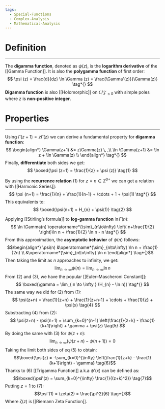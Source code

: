 ```yaml
---
tags:
  - Special-Functions
  - Complex-Analysis
  - Mathematical-Analysis
---
```

# Definition
---
The **digamma function**, denoted as $\psi(z)$, is the **logarithm derivative** of the [[Gamma Function]]. It is also the **polygamma function** of first order:
$$
\psi (z) = \frac{d}{dz} \ln \Gamma (z) = \frac{\Gamma'(z)}{\Gamma(z)} \tag*{}
$$
**Digamma function** is also [[Holomorphic]] on $\mathbb{C}/\mathcal{Z}_{\leq 0}$ with simple poles where $z$ is **non-positive integer**.

# Properties
---
Using $\Gamma(z+1) = z\Gamma(z)$ we can derive a fundamental property for **digamma function**:
$$
\begin{align*}
\Gamma(z+1) &= z\Gamma(z) \, ,\\
\ln \Gamma(z+1) &= \ln z + \ln \Gamma(z) \\
\end{align*} \tag*{}
$$
Finally, **differentiate** both sides we get:
$$
\boxed{\psi (z+1) = \frac{1}{z} + \psi (z)} \tag{1}
$$

By using the **recurrence relation** $(1)$ for $z = n \in \mathbb{Z}^{0+}$ we can get a relation with [[Harmonic Series]]:
$$
\psi (n+1) = \frac{1}{n} + \frac{1}{n-1} + \cdots + 1 + \psi(1) \tag*{}
$$
This equivalents to:
$$
\boxed{\psi(n+1) = H_{n} + \psi(1)} \tag{2}
$$

Applying [[Stirling’s formula]] to **log-gamma function** $\ln \Gamma(n)$:
$$
\ln \Gamma(n) \operatorname*{\sim}_{n\to\infty} \left( n+\frac{1}{2} \right)\ln n + \frac{1}{2} \ln n - n \tag*{}
$$
From this approximation, the **asymptotic behavior** of $\psi(n)$ follows:
$$\begin{align*}
\psi(n) &\operatorname*{\sim}_{n\to\infty} \ln n + \frac{1}{2n} \\ 
&\operatorname*{\sim}_{n\to\infty} \ln n
\end{align*} \tag*{}$$
Then taking the limit as $n$ approaches to infinity, we get:
$$
\lim_{ n \to \infty } \psi (n) = \lim_{ n \to \infty } \ln n  \tag{3}
$$
From $(2)$ and $(3)$, we have the popular [[Euler–Mascheroni Constant]]:
$$
\boxed{\gamma = \lim_{ n \to \infty } (H_{n} - \ln n)} \tag*{}
$$
The same way we did for $(2)$ from $(1)$:
$$
\psi(z+n) = \frac{1}{z+n} + \frac{1}{z+n-1} + \cdots + \frac{1}{z} + \psi(x) \tag{4}
$$
Substracting $(4)$ from $(2)$:
$$
\psi(z+n) - \psi(n+1) = \sum_{k=0}^{n-1} \left(\frac{1}{z+k} - \frac{1}{k+1}\right) + \gamma + \psi(z) \tag{5}
$$
By doing the same with $(3)$ for $\psi(z+n)$:
$$
\lim_{ n \to \infty } (\psi(z+n) - \psi(n+1)) = 0 \tag*{}
$$
Taking the limit both sides of eq $(5)$ to obtain:
$$\boxed{\psi(z) = -\sum_{k=0}^{\infty} \left(\frac{1}{z+k} - \frac{1}{k+1}\right) - \gamma} \tag{6}$$
Thanks to $(6)$ [[Trigamma Function]] a.k.a $\psi'(x)$ can be defined as:
$$\boxed{\psi'(z) = \sum_{k=0}^{\infty} \frac{1}{(z+k)^2}} \tag{7}$$
Putting $z=1$ to $(7)$:
$$\psi'(1) = \zeta(2) = \frac{\pi^2}{6} \tag*{}$$
Where $\zeta(z)$ is [[Riemann Zeta Function]].
